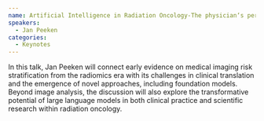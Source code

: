 ```yaml
---
name: Artificial Intelligence in Radiation Oncology-The physician‘s perspective
speakers:
  - Jan Peeken
categories:
  - Keynotes
---
```


In this talk, Jan Peeken will connect early evidence on medical imaging risk stratification from the radiomics era with its challenges in clinical translation and the emergence of novel approaches, including foundation models. Beyond image analysis, the discussion will also explore the transformative potential of large language models in both clinical practice and scientific research within radiation oncology.